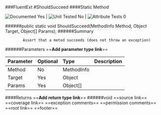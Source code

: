 ###FluentExt
#ShouldSucceed
####Static Method

![Documented Yes](http://b.repl.ca/v1/Documented-Yes-brightgreen.png) | ![Unit Tested No](http://b.repl.ca/v1/Unit%20Tested-No-grey.png) | ![Attribute Tests 0](http://b.repl.ca/v1/Attribute%20Tests-0-grey.png)

######public static void ShouldSucceed(MethodInfo Method, Object Target, Object[] Params);
######Summary

            Assert that a metod succeeds (does not throw an exception)
            
######Parameters
==__Add parameter type link__==

Parameter | Optional | Type | Description
:---  | :---  | :---  | :--- 
Method | No | MethodInfo | 
Target | Yes | Object | 
Params | Yes | Object[] | 

####Returns
==__Add return type link__==
######void
==source link==
==coverage link==
==exception comments==
==permission comments==
==root link==
==footer==
